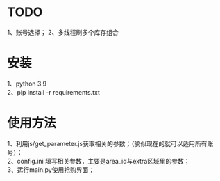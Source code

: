 # TODO  
1、账号选择；
2、多线程刷多个库存组合

# 安装
1、python 3.9   
2、pip install -r requirements.txt

# 使用方法
1、利用js/get_parameter.js获取相关的参数；（貌似现在的就可以适用所有账号）；  
2、config.ini 填写相关参数，主要是area_id与extra区域里的参数；  
3、运行main.py使用抢购界面；  